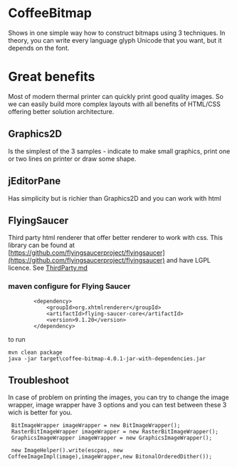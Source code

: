 # CoffeeBitmap
Shows in one simple way how to construct bitmaps using 3 techniques.
In theory, you can write every language glyph Unicode that you want, but it depends on the font.

# Great benefits
Most of modern thermal printer can quickly print good quality images. So we can easily build 
more complex layouts with all benefits of HTML/CSS offering better solution architecture.
 

## Graphics2D
Is the simplest of the 3 samples - indicate to make small graphics, print one or two lines on printer or draw some shape.

## jEditorPane
Has simplicity but is richier than Graphics2D and you can work with html 

## FlyingSaucer
Third party html renderer that offer better renderer to work with css.
This library can be found at [https://github.com/flyingsaucerproject/flyingsaucer](https://github.com/flyingsaucerproject/flyingsaucer)
 and have LGPL licence. See [ThirdParty.md](https://github.com/anastaciocintra/escpos-coffee-samples/blob/master/miscellaneous/CoffeeBitmap/ThirdParty.md)
 
 ### maven configure for Flying Saucer
```
        <dependency>
            <groupId>org.xhtmlrenderer</groupId>
            <artifactId>flying-saucer-core</artifactId>
            <version>9.1.20</version>
        </dependency>
```


to run
```
mvn clean package
java -jar target\coffee-bitmap-4.0.1-jar-with-dependencies.jar
```
 
 
 ## Troubleshoot 
 In case of problem on printing the images, you can try to change the image wrapper, 
 image wrapper have 3 options and you can test between these 3 wich is better for you.

```
 BitImageWrapper imageWrapper = new BitImageWrapper();
 RasterBitImageWrapper imageWrapper = new RasterBitImageWrapper();
 GraphicsImageWrapper imageWrapper = new GraphicsImageWrapper();
 
 new ImageHelper().write(escpos, new CoffeeImageImpl(image),imageWrapper,new BitonalOrderedDither());
```
